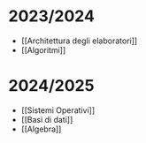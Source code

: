 # 2023/2024
- [[Architettura degli elaboratori]]
- [[Algoritmi]]

# 2024/2025
- [[Sistemi Operativi]]
- [[Basi di dati]]
- [[Algebra]]